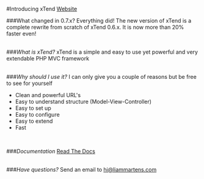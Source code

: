 #Introducing xTend
[Website](http://xtend.liammartens.com)

###What changed in 0.7.x?
Everything did! The new version of xTend is a complete rewrite from scratch of xTend 0.6.x. It is now more than 20% faster even!  
<br>

###*What is xTend?*
xTend is a simple and easy to use yet powerful and very extendable PHP MVC framework  
<br>

###*Why should I use it?*
I can only give you a couple of reasons but be free to see for yourself
* Clean and powerful URL's
* Easy to understand structure (Model-View-Controller)
* Easy to set up
* Easy to configure
* Easy to extend
* Fast  
<br>

###*Documentation*
[Read The Docs](http://xtend.readthedocs.org/en/latest/)  
<br>

###*Have questions?*
Send an email to [hi@liammartens.com](mailto:hi@liammartens.com)  
  
